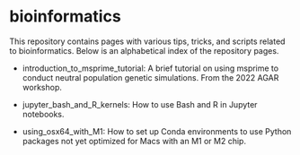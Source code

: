# bioinformatics

This repository contains pages with various tips, tricks, and scripts related to bioinformatics. Below is an alphabetical index of the repository pages.

- introduction_to_msprime_tutorial: A brief tutorial on using msprime to conduct neutral population genetic simulations. From the 2022 AGAR workshop.

- jupyter_bash_and_R_kernels: How to use Bash and R in Jupyter notebooks.

- using_osx64_with_M1: How to set up Conda environments to use Python packages not yet optimized for Macs with an M1 or M2 chip.
